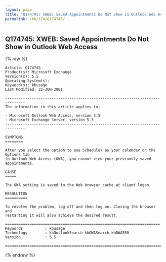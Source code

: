```yaml
---
layout: page
title: "Q174745: XWEB: Saved Appointments Do Not Show in Outlook Web Access"
permalink: /kb/174/Q174745/
---
```


## Q174745: XWEB: Saved Appointments Do Not Show in Outlook Web Access

{% raw %}

	Article: Q174745
	Product(s): Microsoft Exchange
	Version(s): 5.5
	Operating System(s): 
	Keyword(s): kbusage
	Last Modified: 22-JUN-2001
	
	-------------------------------------------------------------------------------
	The information in this article applies to:
	
	- Microsoft Outlook Web Access, version 5.5 
	- Microsoft Exchange Server, version 5.5 
	-------------------------------------------------------------------------------
	
	SYMPTOMS
	========
	
	After you select the option to use Schedule+ as your calendar on the Options tab
	in Outlook Web Access (OWA), you cannot view your previously saved appointments.
	
	CAUSE
	=====
	
	The OWA setting is saved in the Web browser cache at client logon.
	
	RESOLUTION
	==========
	
	To resolve the problem, log off and then log on. Closing the browser and
	restarting it will also achieve the desired result.
	
	======================================================================
	Keywords          : kbusage 
	Technology        : kbOutlookSearch kbOWASearch kbOWA550
	Version           : 5.5
	
	=============================================================================
	

{% endraw %}
